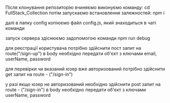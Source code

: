 Після клонування репозиторію вчиняємо виконуємо команду: 
cd FullStack_Collection
потім запускаємо встановлення залежностей:
npm i

далі в папку config копіюємо файл config.js, який знаходиться в чаті команди 

запуск сервера здіснюємо задопомогою команди npm run debug

для реєстрації користувача потрібно здійснити пост запит на route("/sign-up")
в body необхідно передати об'єкт з ключами  email, userName, password

для перевірки чи вказаний юзер вже авторизований потрібно здійснити get запит на route - 
("/sign-in")

у разі якщо юзер не авторизований необхідно здійснити post запит на route - ("/sign-in")
в body необхідно передати об'єкт з ключами userName, password

                                               
